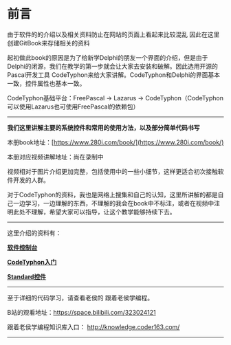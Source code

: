 # 前言

由于软件的的介绍以及相关资料防止在网站的页面上看起来比较混乱
因此在这里创建GitBook来存储相关的资料

起初做此book的原因是为了给新学Delphi的朋友一个界面的介绍，但是由于Delphi的闭源，我们在教学的第一步就会让大家去安装和破解。因此选用开源的Pascal开发工具 CodeTyphon来给大家讲解。CodeTyphon和Delphi的界面基本一致，控件属性也基本一致。

CodeTyphon基础平台：FreePascal -> Lazarus -> CodeTyphon（CodeTyphon可以使用Lazarus也可使用FreePascal的依赖包）

------

**我们这里讲解主要的系统控件和常用的使用方法，以及部分简单代码书写**

本册book地址：[https://www.280i.com/book/](https://www.280i.com/book/)

本册对应视频讲解地址：尚在录制中

视频相对于图片介绍更加完整，包括使用中的一些小细节，这样更适合初次接触软件开发的人群。

对于CodeTyphon的资料，我也是网络上搜集和自己的认知，这里所讲解的都是自己一边学习，一边理解的东西，不理解的我会在book中不标注，或者在视频中注明此处不理解，希望大家可以指导，让这个教学能够持续下去。

------

这里介绍的资料有：

[**软件控制台**](280i_Login/README.md)

[**CodeTyphon入门**](CodeTyphon/README.md)

[**Standard控件**](CodeTyphon/7_TMainMenu.md)





------

至于详细的代码学习，请查看老侯的 跟着老侯学编程。

B站的观看地址：https://space.bilibili.com/323024121

跟着老侯学编程知识库入口： http://knowledge.coder163.com/

------



